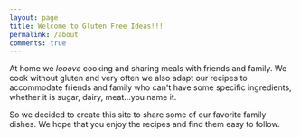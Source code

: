 ```yaml
---
layout: page
title: Welcome to Gluten Free Ideas!!!
permalink: /about
comments: true
---
```


At home we _looove_ cooking and sharing meals with friends and family.  We cook without gluten and very often we also adapt our recipes to accommodate friends and family who can't have some specific ingredients, whether it is sugar, dairy, meat…you name it.

So we decided to create this site to share some of our favorite family dishes.  We hope that you enjoy the recipes and find them easy to follow.  
